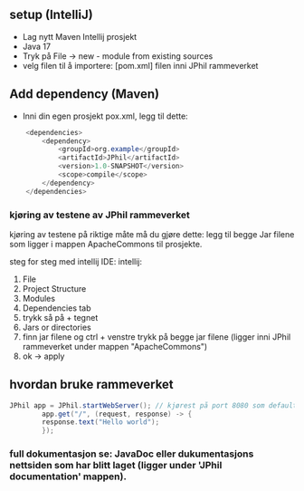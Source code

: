 ## setup (IntelliJ)
- Lag nytt Maven Intellij prosjekt
- Java 17 
- Tryk på File -> new - module from existing sources
- velg filen til å importere: [pom.xml] filen inni JPhil rammeverket

## Add dependency (Maven)
- Inni din egen prosjekt pox.xml, legg til dette:
````Java
    <dependencies>
        <dependency>
            <groupId>org.example</groupId>
            <artifactId>JPhil</artifactId>
            <version>1.0-SNAPSHOT</version>
            <scope>compile</scope>
        </dependency>
    </dependencies>
````


### kjøring av testene av JPhil rammeverket
kjøring av testene på riktige måte må du gjøre dette:
legg til begge Jar filene som ligger i mappen ApacheCommons til prosjekte.

steg for steg med intellij IDE:
intellij:
1. File
2. Project Structure 
3. Modules 
4. Dependencies tab
5. trykk så på + tegnet
6. Jars or directories
7. finn jar filene og ctrl + venstre trykk på begge jar filene (ligger inni JPhil rammeverket under mappen "ApacheCommons")
8. ok -> apply

## hvordan bruke rammeverket

````Java
JPhil app = JPhil.startWebServer(); // kjørest på port 8080 som default. (Du kan sende inn et port nummer som parameter hvis du har lyst til å bytte)
        app.get("/", (request, response) -> {
        response.text("Hello world");
        });

````
### full dokumentasjon se: JavaDoc eller dukumentasjons nettsiden som har blitt laget (ligger under 'JPhil documentation' mappen).

